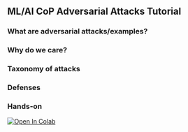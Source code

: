 ## ML/AI CoP Adversarial Attacks Tutorial

### What are adversarial attacks/examples?

### Why do we care?

### Taxonomy of attacks

### Defenses

### Hands-on

[![Open In Colab](https://colab.research.google.com/assets/colab-badge.svg)](https://colab.research.google.com/github/jalane76/adversarial-attacks-tutorial/blob/main/adversarial_attacks_tutorial.ipynb)
